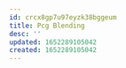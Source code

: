 ```yaml
---
id: crcx8gp7u97eyzk38bggeum
title: Pcg Blending
desc: ''
updated: 1652289105042
created: 1652289105042
---
```


